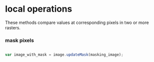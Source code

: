# __local operations__  

These methods compare values at corresponding pixels in two or more rasters.  

### __mask pixels__  

```js

var image_with_mask = image.updateMask(masking_image);

```